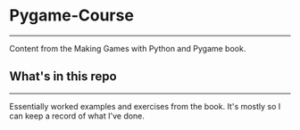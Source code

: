 # Pygame-Course
---
Content from the Making Games with Python and Pygame book. 

## What's in this repo
---

Essentially worked examples and exercises from the book. It's mostly so I can keep a record of what I've done.

